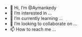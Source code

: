 - 👋 Hi, I’m @Aymankedy
- 👀 I’m interested in ...
- 🌱 I’m currently learning ...
- 💞️ I’m looking to collaborate on ...
- 📫 How to reach me ...

<!---
Aymankedy/Aymankedy is a ✨ special ✨ repository because its `README.md` (this file) appears on your GitHub profile.
You can click the Preview link to take a look at your changes.
--->
